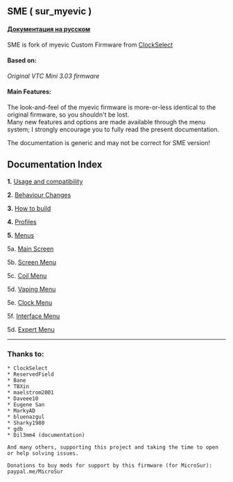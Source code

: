 ## **SME ( sur_myevic )**

#### [Документация на русском](https://github.com/MicroSur/sur_myevic/blob/master/README_ru.md)

SME is fork of myevic Custom Firmware from [ClockSelect](https://github.com/ClockSelect/myevic/blob/master/src)

#### Based on:
*Original VTC Mini 3.03 firmware*

#### Main Features:
The look-and-feel of the myevic firmware is more-or-less identical to the original firmware, so you shouldn't be lost.  
Many new features and options are made available through the menu system; I strongly encourage you to fully read the present documentation.

The documentation is generic and may not be correct for SME version!

## Documentation Index 
   __1.__ [Usage and compatibility](https://github.com/MicroSur/sur_myevic/blob/master/git_doc_en/usageandcompatibility_en.md)
   
   __2.__ [Behaviour Changes](https://github.com/MicroSur/sur_myevic/blob/master/git_doc_en/behaviourchanges_en.md)
   
   __3.__ [How to build](https://github.com/MicroSur/sur_myevic/blob/master/git_doc_en/howtobuild_en.md)

   __4.__ [Profiles](https://github.com/MicroSur/sur_myevic/blob/master/git_doc_en/profiles_en.md)

   __5.__ [Menus](https://github.com/MicroSur/sur_myevic/blob/master/git_doc_en/menus_en.md)

 5a. [Main Screen](https://github.com/MicroSur/sur_myevic/blob/master/git_doc_en/mainscr_en.md)
     
   5b. [Screen Menu](https://github.com/MicroSur/sur_myevic/blob/master/git_doc_en/screen_en.md)

   5c. [Coil Menu](https://github.com/MicroSur/sur_myevic/blob/master/git_doc_en/coils_en.md)

   5d. [Vaping Menu](https://github.com/MicroSur/sur_myevic/blob/master/git_doc_en/vaping_en.md)

   5e. [Clock Menu](https://github.com/MicroSur/sur_myevic/blob/master/git_doc_en/clock_en.md)

   5f. [Interface Menu](https://github.com/MicroSur/sur_myevic/blob/master/git_doc_en/interface_en.md)
  
   5d. [Expert Menu](https://github.com/MicroSur/sur_myevic/blob/master/git_doc_en/expert_en.md)

-----
### Thanks to:

    * ClockSelect
    * ReservedField
    * Bane
    * TBXin
    * maelstrom2001
    * Daveee10
    * Eugene San
    * MarkyAD
    * bluenazgul
    * Sharky1980
    * gdb
    * Dil3mm4 (documentation)

    And many others, supporting this project and taking the time to open or help solving issues.

    Donations to buy mods for support by this firmware (for MicroSur): paypal.me/MicroSur